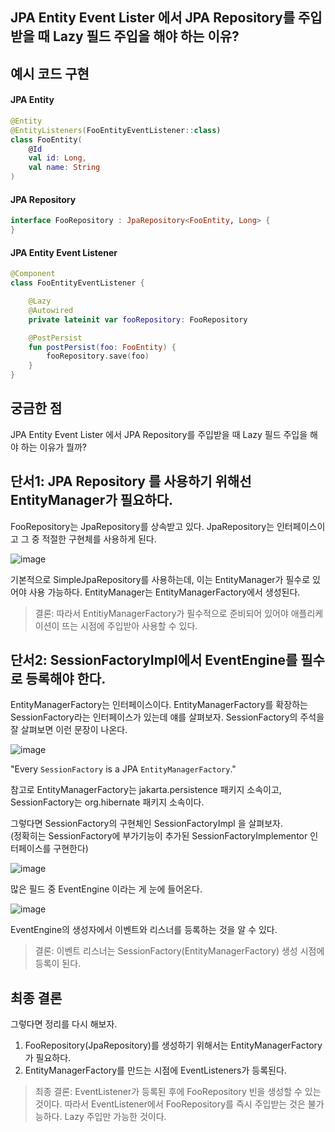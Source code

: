## JPA Entity Event Lister 에서 JPA Repository를 주입받을 때 Lazy 필드 주입을 해야 하는 이유?

## 예시 코드 구현

#### JPA Entity

```kotlin
@Entity
@EntityListeners(FooEntityEventListener::class)
class FooEntity(
    @Id
    val id: Long,
    val name: String
)
```

#### JPA Repository

```kotlin
interface FooRepository : JpaRepository<FooEntity, Long> {
}
```

#### JPA Entity Event Listener

```kotlin
@Component
class FooEntityEventListener {

    @Lazy
    @Autowired
    private lateinit var fooRepository: FooRepository

    @PostPersist
    fun postPersist(foo: FooEntity) {
        fooRepository.save(foo)
    }
}
```

## 궁금한 점

JPA Entity Event Lister 에서 JPA Repository를 주입받을 때 Lazy 필드 주입을 해야 하는 이유가 뭘까?

## 단서1: JPA Repository 를 사용하기 위해선 EntityManager가 필요하다.

FooRepository는 JpaRepository를 상속받고 있다.
JpaRepository는 인터페이스이고 그 중 적절한 구현체를 사용하게 된다.

![image](https://github.com/user-attachments/assets/ef77857f-712c-4449-ac15-4b27dcbc62ce)
 
기본적으로 SimpleJpaRepository를 사용하는데, 이는 EntityManager가 필수로 있어야 사용 가능하다. 
EntityManager는 EntityManagerFactory에서 생성된다.

> 결론: 따라서 EntitiyManagerFactory가 필수적으로 준비되어 있어야 애플리케이션이 뜨는 시점에 주입받아 사용할 수 있다.

## 단서2: SessionFactoryImpl에서 EventEngine를 필수로 등록해야 한다.

EntityManagerFactory는 인터페이스이다.
EntityManagerFactory를 확장하는 SessionFactory라는 인터페이스가 있는데 얘를 살펴보자.
SessionFactory의 주석을 잘 살펴보면 이런 문장이 나온다.

![image](https://github.com/user-attachments/assets/238fc03f-9dbc-4c6f-9493-685433df0935)

"Every `SessionFactory` is a JPA `EntityManagerFactory`."

참고로 EntityManagerFactory는 jakarta.persistence 패키지 소속이고, SessionFactory는 org.hibernate 패키지 소속이다.

그렇다면 SessionFactory의 구현체인 SessionFactoryImpl 을 살펴보자.  
(정확히는 SessionFactory에 부가기능이 추가된 SessionFactoryImplementor 인터페이스를 구현한다)

![image](https://github.com/user-attachments/assets/6281e895-e85f-4706-979f-3127e5a5f0ca)

많은 필드 중 EventEngine 이라는 게 눈에 들어온다.

![image](https://github.com/user-attachments/assets/108a9927-42f0-41f2-84f8-c53a4a044aa1)

EventEngine의 생성자에서 이벤트와 리스너를 등록하는 것을 알 수 있다.

> 결론: 이벤트 리스너는 SessionFactory(EntityManagerFactory) 생성 시점에 등록이 된다.

## 최종 결론

그렇다면 정리를 다시 해보자.

1. FooRepository(JpaRepository)를 생성하기 위해서는 EntityManagerFactory가 필요하다.
2. EntityManagerFactory를 만드는 시점에 EventListeners가 등록된다.

> 최종 결론: EventListener가 등록된 후에 FooRepository 빈을 생성할 수 있는 것이다. 따라서 EventListener에서 FooRepository를 즉시 주입받는 것은 불가능하다. Lazy 주입만 가능한 것이다.